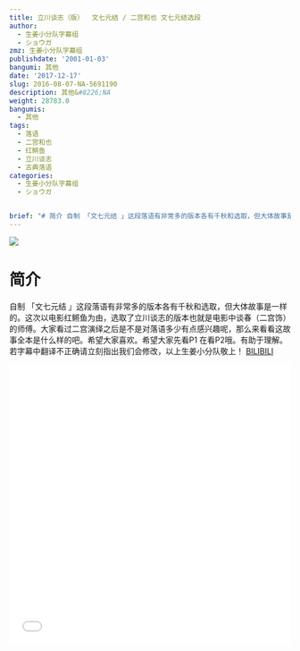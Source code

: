 ```yaml
---
title: 立川谈志（版）  文七元结 / 二宫和也 文七元结选段
author:
  - 生姜小分队字幕组
  - ショウガ
zmz: 生姜小分队字幕组
publishdate: '2001-01-03'
bangumi: 其他
date: '2017-12-17'
slug: 2016-08-07-NA-5691190
description: 其他&#8226;NA
weight: 28783.0
bangumis:
  - 其他
tags:
  - 落语
  - 二宫和也
  - 红鳉鱼
  - 立川谈志
  - 古典落语
categories:
  - 生姜小分队字幕组
  - ショウガ


brief: "# 简介 自制 「文七元结 」这段落语有非常多的版本各有千秋和选取，但大体故事是一样的。这次以电影红鳉鱼为由，选取了立川谈志的版本也就是电影中谈春（二宫饰）的师傅。大家看过二宫演绎之后是不是对落语多少有点感兴趣呢，那么来看看这故事全本是什么样的吧。希望大家喜欢。希望大家先看P1 在看P2哦。有助于理解。 若字幕中翻译不正确请立刻指出我们会修改，以上生姜小分队敬上！"
---
```

![](https://i.imgur.com/znhH2wE.png)
# 简介  
自制 「文七元结 」这段落语有非常多的版本各有千秋和选取，但大体故事是一样的。这次以电影红鳉鱼为由，选取了立川谈志的版本也就是电影中谈春（二宫饰）的师傅。大家看过二宫演绎之后是不是对落语多少有点感兴趣呢，那么来看看这故事全本是什么样的吧。希望大家喜欢。希望大家先看P1 在看P2哦。有助于理解。
若字幕中翻译不正确请立刻指出我们会修改，以上生姜小分队敬上！ 
  [BILIBILI](https://www.bilibili.com/video/av5691190/)

<div class="vcontainer">  <iframe class="video" src="//www.bilibili.com/blackboard/player.html?aid=5691190" width="100%" height="500" frameborder="0" allowfullscreen="allowfullscreen"></iframe></div>
